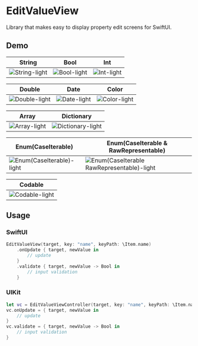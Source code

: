 # EditValueView

Library that makes easy to display property edit screens for SwiftUI.

## Demo

|  String  |  Bool  |  Int  |
| ---- | ---- | ---- |
|  ![String-light](https://user-images.githubusercontent.com/50244599/197402681-7e3c4ec8-f7c3-4ad7-9e31-8e3cd270342f.png)  |  ![Bool-light](https://user-images.githubusercontent.com/50244599/197402668-973d18c4-9f87-4f2f-9e6c-77072b4a8db6.png)  |  ![Int-light](https://user-images.githubusercontent.com/50244599/197402680-eb91f16f-52db-441a-b923-706889c256f8.png)  |

|  Double  |  Date  |  Color  |
| ---- | ---- | ---- |
|  ![Double-light](https://user-images.githubusercontent.com/50244599/197402677-cb2a90ca-58fa-4d2d-8459-fa2539836c36.png) |  ![Date-light](https://user-images.githubusercontent.com/50244599/197402673-414f5b2d-9031-4ad3-81de-300d85e5ad56.png)  |  ![Color-light](https://user-images.githubusercontent.com/50244599/197402671-8a224878-ab39-4471-b072-cbb19a2d38b9.png)  |

|  Array  |  Dictionary  |
| ---- | ---- |
|  ![Array-light](https://user-images.githubusercontent.com/50244599/197402664-fce3326c-824d-4853-9a5b-47903ccdf470.png)  |  ![Dictionary-light](https://user-images.githubusercontent.com/50244599/197402675-d1dd4bdb-6135-4c45-89f9-2f640daf9f3d.png)  |

|  Enum(CaseIterable)  |  Enum(CaseIterable & RawRepresentable)  |
| ---- | ---- |
|  ![Enum(CaseIterable)-light](https://user-images.githubusercontent.com/50244599/197402679-c6be841f-02ca-4db6-81ba-5e5e4893058d.png)  |  ![Enum(CaseIterable   RawRepresentable)-light](https://user-images.githubusercontent.com/50244599/197402678-dc8547ec-add7-436c-8cba-44d950f0d676.png)  | 

|  Codable  |
|  ----  |
|  ![Codable-light](https://user-images.githubusercontent.com/50244599/197402669-5fe684df-cbbe-4945-b89e-264e00fed733.png)  |


## Usage
### SwiftUI
```swift
EditValueView(target, key: "name", keyPath: \Item.name)
    .onUpdate { target, newValue in
        // update
    }
    .validate { target, newValue -> Bool in
        // input validation
    } 
```

### UIKit
```swift
let vc = EditValueViewController(target, key: "name", keyPath: \Item.name)
vc.onUpdate = { target, newValue in
    // update
}
vc.validate = { target, newValue -> Bool in
    // input validation
}
```